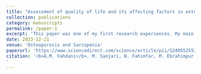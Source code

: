 ```yaml
---
title: "Assessment of quality of life and its affecting factors in osteosarcopenic individuals in the Iranian older adult population: Bushehr Elderly Health (BEH) program"
collection: publications
category: manuscripts
permalink: /paper-1
excerpt: 'This paper was one of my first research experiences. My main role was in writing the manuscript, start to finish.'
date: 2023-12-21
venue: 'Osteoporosis and Sarcopenia'
paperurl: 'https://www.sciencedirect.com/science/article/pii/S2405525523001140'
citation: '<b>A.M. Vahdani</b>, M. Sanjari, N. Fahimfar, M. Ebrahimpur, G. Shafiee, K. Khalagi, M.J. Mansourzadeh, I. Nabipour, B. Larijani, A. Ostovar, <i>Assessment of quality of life and its affecting factors in osteosarcopenic individuals in the Iranian older adult population: Bushehr Elderly Health (BEH) program</i>, Osteoporosis and Sarcopenia 9 (2023) 142–149.
'
---
```

<!-- add desc here -->